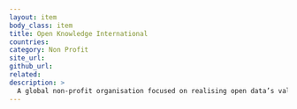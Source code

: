 ```yaml
---
layout: item
body_class: item
title: Open Knowledge International
countries: 
category: Non Profit
site_url: 
github_url: 
related: 
description: >
  A global non-profit organisation focused on realising open data’s value to society by helping civil society groups access and use data to take action on social problems.
---
```

